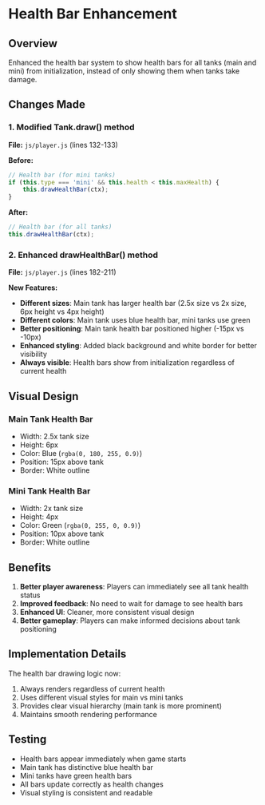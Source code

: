 # Health Bar Enhancement

## Overview
Enhanced the health bar system to show health bars for all tanks (main and mini) from initialization, instead of only showing them when tanks take damage.

## Changes Made

### 1. Modified Tank.draw() method
**File:** `js/player.js` (lines 132-133)

**Before:**
```javascript
// Health bar (for mini tanks)
if (this.type === 'mini' && this.health < this.maxHealth) {
    this.drawHealthBar(ctx);
}
```

**After:**
```javascript
// Health bar (for all tanks)
this.drawHealthBar(ctx);
```

### 2. Enhanced drawHealthBar() method
**File:** `js/player.js` (lines 182-211)

**New Features:**
- **Different sizes**: Main tank has larger health bar (2.5x size vs 2x size, 6px height vs 4px height)
- **Different colors**: Main tank uses blue health bar, mini tanks use green
- **Better positioning**: Main tank health bar positioned higher (-15px vs -10px)
- **Enhanced styling**: Added black background and white border for better visibility
- **Always visible**: Health bars show from initialization regardless of current health

## Visual Design

### Main Tank Health Bar
- Width: 2.5x tank size
- Height: 6px
- Color: Blue (`rgba(0, 180, 255, 0.9)`)
- Position: 15px above tank
- Border: White outline

### Mini Tank Health Bar
- Width: 2x tank size  
- Height: 4px
- Color: Green (`rgba(0, 255, 0, 0.9)`)
- Position: 10px above tank
- Border: White outline

## Benefits

1. **Better player awareness**: Players can immediately see all tank health status
2. **Improved feedback**: No need to wait for damage to see health bars
3. **Enhanced UI**: Cleaner, more consistent visual design
4. **Better gameplay**: Players can make informed decisions about tank positioning

## Implementation Details

The health bar drawing logic now:
1. Always renders regardless of current health
2. Uses different visual styles for main vs mini tanks
3. Provides clear visual hierarchy (main tank is more prominent)
4. Maintains smooth rendering performance

## Testing

- Health bars appear immediately when game starts
- Main tank has distinctive blue health bar
- Mini tanks have green health bars
- All bars update correctly as health changes
- Visual styling is consistent and readable
